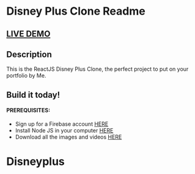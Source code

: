 # Disney Plus Clone Readme

## <a href="https://disney-clone-d1e27.firebaseapp.com" target="_blank">LIVE DEMO</a>

## Description

This is the ReactJS Disney Plus Clone, the perfect project to put on your portfolio by Me.

## Build it today!

#### PREREQUISITES:

- Sign up for a Firebase account <a href='https://firebase.google.com'>HERE</a>
- Install Node JS in your computer <a href='https://nodejs.org/en/'>HERE</a>
- Download all the images and videos <a href='https://drive.google.com/drive/folders/13SvUkXPh7ZC1FRtp62VKFi572elZyxi8?usp=sharing'>HERE</a>
# Disneyplus
